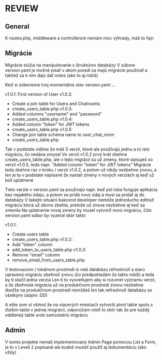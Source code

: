 # REVIEW

## General

K routes.php, middleware a controllerom nemám moc výhrady, máš to fajn

## Migrácie

Migrácie slúžia na manipulovanie s štruktúrov databázy
V súbore version.yaml je možné písať v akom poradí sa majú migrácie používať a taktiež sa k nim dajú dať notes (ako to aj robíš)

Keď si zoberieme tvoj momentálne stav version.yaml ...

v1.0.1: First version of User
v1.0.2: 
  - Create a join table for Users and Chatrooms
  - create_users_table.php
v1.0.3:
  - Added columns "username" and "password"
  - create_users_table.php
v1.0.4:
  - Added column "token" for JWT tokens
  - create_users_table.php
v1.0.5:
  - Change join table schema name to user_chat_room
  - create_users_table.php

Tak v podstate vidíme že máš 5 verzií, ktoré ale používajú jednu a tú istú migráciu, čo nedáva zmysel
Vo verzii v1.0.2 prvý krát zbehne create_users_table.php, ale v tejto migrácii sú už zmeny, ktoré opisuješ vo verzii v1.0.5, teda napr. "Added column "token" for JWT tokens"
Migrácie teda zbehne raz v kroku / verzii v1.0.2, a potom už nikdy nezbehne znovu, a len je tu v podstate napísané že nastali zmeny v nových verziách aj keď už boli uplatnené

Tieto verzie v version.yaml sa používajú napr. keď pol roka funguje aplikácia bez nejakého údaju, a potom sa pridá nový údaj a musí sa pridať aj do databázy
V takejto situácii bakcend developer nemôže jednoducho editnúť migráciu ktorá už dávno zbehla, pretože už znova nezbehne aj keď sa zmenila
Na uplatnenie novej zmeny by musel vytvoriť novú migráciu, čiže version.yaml súbor by vyzeral skôr takto

v1.0.1:
  - Create users table
  - create_users_table.php
v1.0.2:
  - Add "token" column
  - add_token_to_users_table.php
v1.0.3:
  - Remove "email" column
  - remove_email_from_users_table.php

V testovaciom / lokálnom prostredí si vieš databázu refreshnúť a starú upravenú migráciu zbehnúť znovu (čo predpokladám že takto robíš) a teda by ti stačil jedna verzia
Len ti to vysvetlujem aby si rozumel významu verzií, a že zbehnutá migrácia už na produkčnom prostredí znovu nezbehne (keďže na produkčnom prostredí nemôžeš len tak refreshnúť databázu so všetkými údajmi :DD)

A ešte som si všimol že na viacerých miestach vytvoríš pivot table spolu s ďalším table v jednej mográcii, odporúčam robiť to skôr tak že pre každý oddleneý table urob samostatnú migráciu

## Admin

V tomto projekte nemáš implementovaný Admin Page pomocou List a Form, je to v Leveli 2 popísané ale budeš musieť použiť aj dokumentáciu (ako vždy)
